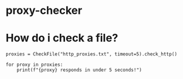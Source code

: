 # proxy-checker


# How do i check a file?
```
proxies = CheckFile("http_proxies.txt", timeout=5).check_http()

for proxy in proxies:
    print(f"{proxy} responds in under 5 seconds!")
```